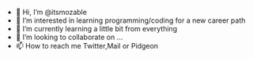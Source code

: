 - 👋 Hi, I’m @itsmozable
- 👀 I’m interested in learning programming/coding for a new career path
- 🌱 I’m currently learning a little bit from everything
- 💞️ I’m looking to collaborate on ...
- 📫 How to reach me Twitter,Mail or Pidgeon
